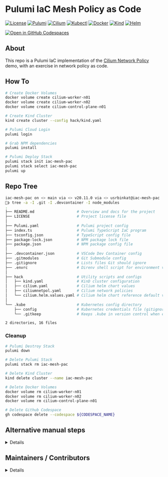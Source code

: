 # Pulumi IaC Mesh Policy as Code

[![License](https://img.shields.io/github/license/usrbinkat/iac-mesh-pac)]() [![Pulumi](https://img.shields.io/badge/pulumi-v3.101.1-blueviolet)](https://www.pulumi.com/docs/get-started/install/) [![Cilium](https://img.shields.io/badge/cilium-v1.14.5-blueviolet)](https://docs.cilium.io/en/v1.9/gettingstarted/kind/) [![Kubectl](https://img.shields.io/badge/kubectl-v1.29.0-blueviolet)](https://kubernetes.io/docs/tasks/tools/install-kubectl/) [![Docker](https://img.shields.io/badge/docker-v24.0.7-blueviolet)](https://docs.docker.com/get-docker/) [![Kind](https://img.shields.io/badge/kind-v0.20.0-blueviolet)](https://kind.sigs.k8s.io/docs/user/quick-start/) [![Helm](https://img.shields.io/badge/helm-v3.13.3-blueviolet)](https://helm.sh/docs/intro/install/)

[![Open in GitHub Codespaces](https://github.com/codespaces/badge.svg)](https://codespaces.new/usrbinkat/iac-mesh-pac)

## About

This repo is a Pulumi IaC implementation of the [Cilium Network Policy](https://docs.cilium.io/en/v1.9/gettingstarted/kind/#deploy-cilium) demo, with an exercise in network policy as code.

## How To

```bash
# Create Docker Volumes
docker volume create cilium-worker-n01
docker volume create cilium-worker-n02
docker volume create cilium-control-plane-n01

# Create Kind Cluster
kind create cluster --config hack/kind.yaml

# Pulumi Cloud Login
pulumi login

# Grab NPM dependencies
pulumi install

# Pulumi Deploy Stack
pulumi stack init iac-mesh-pac
pulumi stack select iac-mesh-pac
pulumi up
```

## Repo Tree

```bash
iac-mesh-pac on <> main via <> v20.11.0 via <> usrbinkat@iac-mesh-pac
🐋❯ tree -a -I .git -I .devcontainer -I node_modules
.
├── README.md                   # Overview and docs for the project
├── LICENSE                     # Project license file
│
├── Pulumi.yaml                 # Pulumi project config
├── index.ts                    # Pulumi TypeScript IaC program
├── tsconfig.json               # TypeScript config file
├── package-lock.json           # NPM package lock file
├── package.json                # NPM package config file
│
├── .devcontainer.json          # VSCode Dev Container config
├── .gitmodules                 # Git Submodule config
├── .gitignore                  # Lists files Git should ignore
├── .envrc                      # Direnv shell script for environment variables
│
├── hack                        # Utility scripts and configs
│   ├── kind.yaml               # KinD cluster configuration
│   ├── cilium.yaml             # Cilium helm chart values
│   ├── ciliumnetpol.yaml       # Cilium network policies
│   └── cilium.helm.values.yaml # Cilium helm chart reference default values
│
└── .kube                       # Kubernetes config directory
    ├── config                  # Kubernetes credentials file (gitignored)
    └── .gitkeep                # Keeps .kube in version control when empty

2 directories, 16 files
```

### Cleanup

```bash
# Pulumi Destroy Stack
pulumi down

# Delete Pulumi Stack
pulumi stack rm iac-mesh-pac

# Delete Kind Cluster
kind delete cluster --name iac-mesh-pac

# Delete Docker Volumes
docker volume rm cilium-worker-n01
docker volume rm cilium-worker-n02
docker volume rm cilium-control-plane-n01

# Delete Github Codespace
gh codespace delete --codespace ${CODESPACE_NAME}
```

## Alternative manual steps

<details>

```bash
########################################################################
# Create Kind Cluster
kind create --config hack/kind.yaml

# Add cilium helm repo
helm repo add cilium https://helm.cilium.io

# Deploy cilium
helm upgrade --install cilium cilium/cilium --namespace kube-system --version 1.14.5 --values hack/cilium.yaml

# cilium status
cilium status --wait --wait-duration 2m0s

########################################################################
# Starwars Empire vs Rebels Demo App
# https://docs.solo.io/gloo-network/main/quickstart/#policy

export CILIUM_VERSION=1.14.5
kubectl create ns starwars
kubectl -n starwars apply -f https://raw.githubusercontent.com/cilium/cilium/$CILIUM_VERSION/examples/minikube/http-sw-app.yaml

# Apply policy
kubectl apply -f hack/ciliumnetpol.yaml
kubectl get ciliumnetworkpolicy

# Curl policy compliant
kubectl exec tiefighter -n starwars -- curl -s -XPOST deathstar.starwars.svc.cluster.local/v1/request-landing

# Curl policy non-compliant
kubectl exec xwing -n starwars -- curl -s -XPOST deathstar.starwars.svc.cluster.local/v1/request-landing

# check labels
kubectl get pods -n starwars --show-labels
```

</details>

## Maintainers / Contributors

<details>

```bash
#

# Install Github Actions `act` CLI for local GHA testing
# This allows for running most github actions workflows locally to test changes
gh extension install https://github.com/nektos/gh-act

# Run Github Actions locally
gh act --env-file .env -s GITHUB_TOKEN=$GITHUB_TOKEN -s PULUMI_ACCESS_TOKEN=$PULUMI_ACCESS_TOKEN
```

</details>
